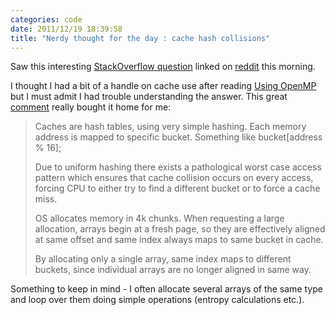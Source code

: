 ```yaml
---
categories: code
date: 2011/12/19 18:39:58
title: "Nerdy thought for the day : cache hash collisions"
---
```


Saw this interesting [StackOverflow question](http://stackoverflow.com/questions/8547778/why-is-one-loop-so-much-slower-than-two-loops) linked on [reddit](http://www.reddit.com) this morning. 

I thought I had a bit of a handle on cache use after reading [Using OpenMP](http://www.amazon.com/Using-OpenMP-Programming-Engineering-Computation/dp/0262533022) but I must admit I had trouble understanding the answer.
This great [comment](http://www.reddit.com/r/programming/comments/nhl2j/why_is_one_loop_so_much_slower_than_two_loops/c3988cr) really bought it home for me:

> Caches are hash tables, using very simple hashing. Each memory address is
> mapped to specific bucket. Something like bucket[address % 16];
> 
> Due to uniform hashing there exists a pathological worst case access pattern
> which ensures that cache collision occurs on every access, forcing CPU to
> either try to find a different bucket or to force a cache miss.
>
> OS allocates memory in 4k chunks. When requesting a large allocation, arrays
> begin at a fresh page, so they are effectively aligned at same offset and same
> index always maps to same bucket in cache.
> 
> By allocating only a single array, same index maps to different buckets, since
> individual arrays are no longer aligned in same way.

Something to keep in mind - I often allocate several arrays of the same type and loop over them doing simple operations (entropy calculations etc.). 

